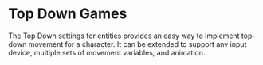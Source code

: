 # Top Down Games

The Top Down settings for entities provides an easy way to implement top-down movement for a character. It can be extended to support any input device, multiple sets of movement variables, and animation.
